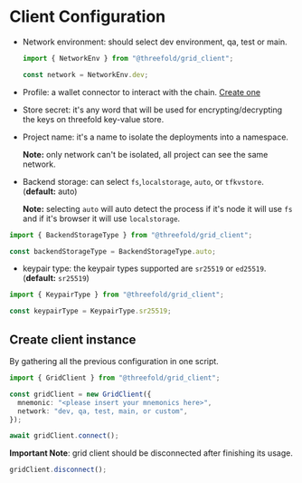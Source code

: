 # Client Configuration

- Network environment: should select dev environment, qa, test or main.

  ```ts
  import { NetworkEnv } from "@threefold/grid_client";

  const network = NetworkEnv.dev;
  ```

- Profile: a wallet connector to interact with the chain. [Create one](https://www.manual.grid.tf/documentation/dashboard/wallet_connector.html)

- Store secret: it's any word that will be used for encrypting/decrypting the keys on threefold key-value store.

- Project name: it's a name to isolate the deployments into a namespace.

  **Note:** only network can't be isolated, all project can see the same network.

- Backend storage: can select `fs`,`localstorage`, `auto`, or `tfkvstore`. (**default:** auto)

  **Note:** selecting `auto` will auto detect the process if it's node it will use `fs` and if it's browser it will use `localstorage`.

```ts
import { BackendStorageType } from "@threefold/grid_client";

const backendStorageType = BackendStorageType.auto;
```

- keypair type: the keypair types supported are `sr25519` or `ed25519`. (**default:** `sr25519`)

```ts
import { KeypairType } from "@threefold/grid_client";

const keypairType = KeypairType.sr25519;
```

## Create client instance

By gathering all the previous configuration in one script.

```ts
import { GridClient } from "@threefold/grid_client";

const gridClient = new GridClient({
  mnemonic: "<please insert your mnemonics here>",
  network: "dev, qa, test, main, or custom",
});

await gridClient.connect();
```

**Important Note**: grid client should be disconnected after finishing its usage.

```ts
gridClient.disconnect();
```
